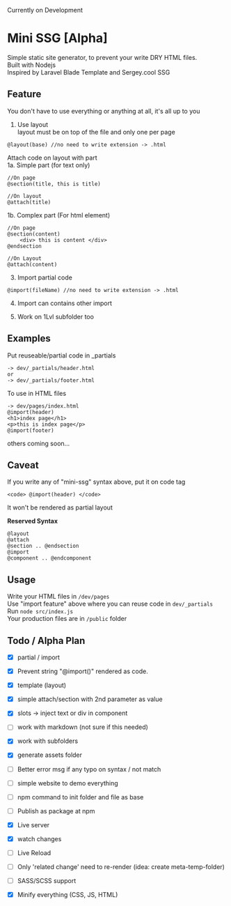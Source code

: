 Currently on Development

# Mini SSG [Alpha]
Simple static site generator, to prevent your write DRY HTML files.  
Built with Nodejs  
Inspired by Laravel Blade Template and Sergey.cool SSG

## Feature

You don't have to use everything or anything at all, it's all up to you

1. Use layout   
layout must be on top of the file and only one per page
```
@layout(base) //no need to write extension -> .html
```

Attach code on layout with part  
1a. Simple part (for text only) 
```
//On page
@section(title, this is title)

//On layout
@attach(title)
```

1b. Complex part (For html element)
```
//On page
@section(content)
	<div> this is content </div>
@endsection

//On Layout
@attach(content)
```

3. Import partial code
```
@import(fileName) //no need to write extension -> .html
```

4. Import can contains other import

5. Work on 1Lvl subfolder too

## Examples

Put reuseable/partial code in _partials
```
-> dev/_partials/header.html
or
-> dev/_partials/footer.html
```

To use in HTML files
```
-> dev/pages/index.html
@import(header)
<h1>index page</h1>
<p>this is index page</p>
@import(footer)
```
others coming soon...

## Caveat
If you write any of "mini-ssg" syntax above, put it on code tag
```
<code> @import(header) </code>
```
It won't be rendered as partial layout

**Reserved Syntax**
```
@layout
@attach
@section .. @endsection
@import
@component .. @endcomponent
```

## Usage
Write your HTML files in `/dev/pages`  
Use "import feature" above where you can reuse code in `dev/_partials`  
Run `node src/index.js`  
Your production files are in `/public` folder

## Todo / Alpha Plan
- [X] partial / import
- [X] Prevent string "@import()"  rendered as code.	
- [X] template (layout)
- [X] simple attach/section with 2nd parameter as value
- [X] slots -> inject text or div in component
- [ ] work with markdown (not sure if this needed)
- [X] work with subfolders
- [X] generate assets folder
- [ ] Better error msg if any typo on syntax / not match
- [ ] simple website to demo everything
- [ ] npm command to init folder and file as base
- [ ] Publish as package at npm
- [X] Live server
- [X] watch changes
- [ ] Live Reload
- [ ] Only 'related change' need to re-render (idea: create meta-temp-folder)
- [ ] SASS/SCSS support
- [X] Minify everything (CSS, JS, HTML)


